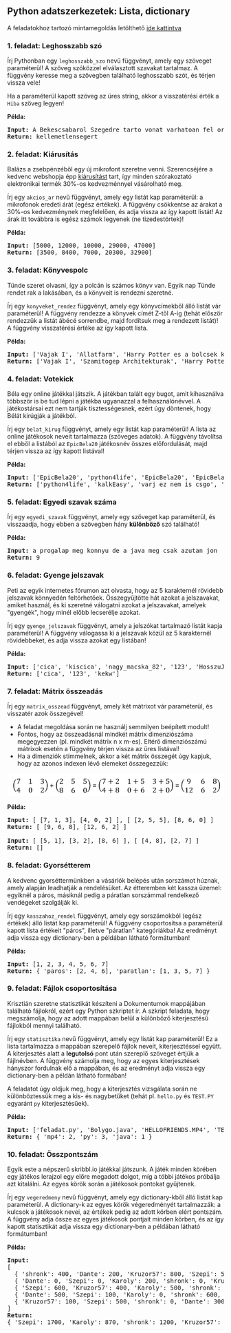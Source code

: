 <style>
	h1:first-of-type { display: none; }
</style>

# Szkriptnyelvek - 3. gyakorló feladatsor

## Python adatszerkezetek: Lista, dictionary

A feladatokhoz tartozó mintamegoldás letölthető [ide kattintva](./megoldasok.py)


### 1. feladat: Leghosszabb szó

Írj Pythonban egy `leghosszabb_szo` nevű függvényt, amely egy szöveget paraméterül! A szöveg szóközzel elválasztott szavakat tartalmaz. A függvény keresse meg a szövegben található leghosszabb szót, és térjen vissza vele! 

Ha a paraméterül kapott szöveg az üres string, akkor a visszatérési érték a `Hiba` szöveg legyen!

**Példa:**

<pre>
<b>Input:</b> A Bekescsabarol Szegedre tarto vonat varhatoan fel orat kesik. Az okozott kellemetlensegert szives elnezesuket kerjuk.
<b>Return:</b> kellemetlensegert           
</pre>


### 2. feladat: Kiárusítás

Balázs a zsebpénzéből egy új mikrofont szeretne venni. Szerencséjére a kedvenc webshopja épp [kiárusítást](https://www.youtube.com/watch?v=qA4Ws1KOl4U) tart, így minden szórakoztató elektronikai termék 30%-os kedvezménnyel vásárolható meg.

Írj egy `akcios_ar` nevű függvényt, amely egy listát kap paraméterül: a mikrofonok eredeti árát (egész értékek). A függvény csökkentse az árakat a 30%-os kedvezménynek megfelelően, és adja vissza az így kapott listát! Az árak itt továbbra is egész számok legyenek (ne tizedestörtek)!

**Példa:** 

<pre>
<b>Input:</b> [5000, 12000, 10000, 29000, 47000]
<b>Return:</b> [3500, 8400, 7000, 20300, 32900]
</pre>


### 3. feladat: Könyvespolc

Tünde szeret olvasni, így a polcán is számos könyv van. Egyik nap Tünde rendet rak a lakásában, és a könyveit is rendezni szeretné.

Írj egy `konyveket_rendez` függvényt, amely egy könyvcímekből álló listát vár paraméterül! A függvény rendezze a könyvek címét Z-től A-ig (tehát először rendezzük a listát ábécé sorrendbe, majd fordítsuk meg a rendezett listát)! A függvény visszatérési értéke az így kapott lista.

**Példa:**

<pre>
<b>Input:</b> ['Vajak I', 'Allatfarm', 'Harry Potter es a bolcsek kove', 'A hobbit', 'Szamitogep Architekturak']
<b>Return:</b> ['Vajak I', 'Szamitogep Architekturak', 'Harry Potter es a bolcsek kove', 'Allatfarm', 'A hobbit']
</pre>


### 4. feladat: Votekick

Béla egy online játékkal játszik. A játékban talált egy bugot, amit kihasználva többször is be tud lépni a játékba ugyanazzal a felhasználónévvel. A játékostársai ezt nem tartják tisztességesnek, ezért úgy döntenek, hogy Bélát kirúgják a játékból.

Írj egy `belat_kirug` függvényt, amely egy listát kap paraméterül! A lista az online játékosok neveit tartalmazza (szöveges adatok). A függvény távolítsa el ebből a listából az `EpicBela20` játékosnév összes előfordulását, majd térjen vissza az így kapott listával!

**Példa:**

<pre>
<b>Input:</b> ['EpicBela20', 'python4life', 'EpicBela20', 'EpicBela20', 'kalkEasy', 'varj_ez_nem_is_csgo', 'sajt42']
<b>Return:</b> ['python4life', 'kalkEasy', 'varj_ez_nem_is_csgo', 'sajt42']
</pre>


### 5. feladat: Egyedi szavak száma

Írj egy `egyedi_szavak` függvényt, amely egy szöveget kap paraméterül, és visszaadja, hogy ebben a szövegben hány **különböző** szó található!

**Példa:**

<pre>
<b>Input:</b> a progalap meg konnyu de a java meg csak azutan jon
<b>Return:</b> 9
</pre>


### 6. feladat: Gyenge jelszavak

Peti az egyik internetes fórumon azt olvasta, hogy az 5 karakternél rövidebb jelszavak könnyedén feltörhetőek. Összegyűjtötte hát azokat a jelszavakat, amiket használ, és ki szeretné válogatni azokat a jelszavakat, amelyek "gyengék", hogy minél előbb lecserélje azokat.

Írj egy `gyenge_jelszavak` függvényt, amely a jelszókat tartalmazó listát kapja paraméterül! A függvény válogassa ki a jelszavak közül az 5 karakternél rövidebbeket, és adja vissza azokat egy listában!

**Példa:**

<pre>
<b>Input:</b> ['cica', 'kiscica', 'nagy_macska_82', '123', 'HosszuJelszoGoBrrr', 'kekw', 'sajt2']
<b>Return:</b> ['cica', '123', 'kekw']
</pre>


### 7. feladat: Mátrix összeadás

Írj egy `matrix_osszead` függvényt, amely két mátrixot vár paraméterül, és visszatér azok összegével!

* A feladat megoldása során ne használj semmilyen beépített modult!
* Fontos, hogy az összeadásnál mindkét mátrix dimenziószáma megegyezzen (pl. mindkét mátrix n x m-es). Eltérő dimenziószámú mátrixok esetén a függvény térjen vissza az üres listával!
* Ha a dimenziók stimmelnek, akkor a két mátrix összegét úgy kapjuk, hogy az azonos indexen lévő elemeket összegezzük:

![Mátrix összeadás](./matrix.png)

**Példa:**

<pre>
<b>Input:</b> [ [7, 1, 3], [4, 0, 2] ], [ [2, 5, 5], [8, 6, 0] ]
<b>Return:</b> [ [9, 6, 8], [12, 6, 2] ]

<b>Input:</b> [ [5, 1], [3, 2], [8, 6] ], [ [4, 8], [2, 7] ]
<b>Return:</b> []
</pre>


### 8. feladat: Gyorsétterem

A kedvenc gyorséttermünkben a vásárlók belépés után sorszámot húznak, amely alapján leadhatják a rendelésüket. Az étteremben két kassza üzemel: egyiknél a páros, másiknál pedig a páratlan sorszámmal rendelkező vendégeket szolgálják ki.

Írj egy `kasszahoz_rendel` függvényt, amely egy sorszámokból (egész értékek) álló listát kap paraméterül! A függvény csoportosítsa a paraméterül kapott lista értékeit "páros", illetve "páratlan" kategóriákba! Az eredményt adja vissza egy dictionary-ben a példában látható formátumban!

**Példa:**

<pre>
<b>Input:</b> [1, 2, 3, 4, 5, 6, 7]
<b>Return:</b> { 'paros': [2, 4, 6], 'paratlan': [1, 3, 5, 7] }
</pre>


### 9. feladat: Fájlok csoportosítása

Krisztián szeretne statisztikát készíteni a Dokumentumok mappájában található fájlokról, ezért egy Python szkriptet ír. A szkript feladata, hogy megszámolja, hogy az adott mappában belül a különböző kiterjesztésű fájlokból mennyi található.

Írj egy `statisztika` nevű függvényt, amely egy listát kap paraméterül! Ez a lista tartalmazza a mappában szerepelő fájlok neveit, kiterjesztéssel együtt. A kiterjesztés alatt a **legutolsó** pont után szereplő szöveget értjük a fájlnévben. A függvény számolja meg, hogy az egyes kiterjesztések hányszor fordulnak elő a mappában, és az eredményt adja vissza egy dictionary-ben a példán látható formában!

A feladatot úgy oldjuk meg, hogy a kiterjesztés vizsgálata során ne különböztessük meg a kis- és nagybetűket (tehát pl. `hello.py` és `TEST.PY` egyaránt `py` kiterjesztésűek).

**Példa:**

<pre>
<b>Input:</b> ['feladat.py', 'Bolygo.java', 'HELLOFRIENDS.MP4', 'TEST.PY', 'biro.gib.maxpont.py', 'russian-driving-fails.mp4']
<b>Return:</b> { 'mp4': 2, 'py': 3, 'java': 1 }        
</pre>


### 10. feladat: Összpontszám

Egyik este a népszerű skribbl.io játékkal játszunk. A játék minden körében egy játékos lerajzol egy előre megadott dolgot, míg a többi játékos próbálja azt kitalálni. Az egyes körök során a játékosok pontokat gyűjtenek.

Írj egy `vegeredmeny` nevű függvényt, amely egy dictionary-kből álló listát kap paraméterül. A dictionary-k az egyes körök végeredményét tartalmazzák: a kulcsok a játékosok nevei, az értékek pedig az adott körben elért pontszám. A függvény adja össze az egyes játékosok pontjait minden körben, és az így kapott statisztikát adja vissza egy dictionary-ben a példában látható formátumban!

**Példa:**

<pre>
<b>Input:</b>
[
  { 'shronk': 400, 'Dante': 200, 'Kruzor57': 800, 'Szepi': 500, 'Karoly': 70 },
  { 'Dante': 0, 'Szepi': 0, 'Karoly': 200, 'shronk': 0, 'Kruzor57': 100 },
  { 'Szepi': 600, 'Kruzor57': 400, 'Karoly': 500, 'shronk': 200, 'Dante': 300 },
  { 'Dante': 500, 'Szepi': 100, 'Karoly': 0, 'shronk': 600, 'Kruzor57': 200 },
  { 'Kruzor57': 100, 'Szepi': 500, 'shronk': 0, 'Dante': 300, 'Karoly': 100 }
]
<b>Return:</b>
{ 'Szepi': 1700, 'Karoly': 870, 'shronk': 1200, 'Kruzor57': 1600, 'Dante': 1300 }
</pre>
